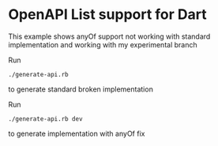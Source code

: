 # OpenAPI List<anyOf> support for Dart

This example shows anyOf support not working with standard implementation and working with my experimental branch


Run

```
./generate-api.rb
```

to generate standard broken implementation

Run

```
./generate-api.rb dev
```

to generate implementation with anyOf fix